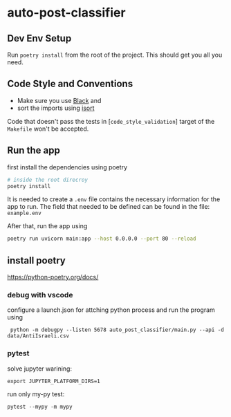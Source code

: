 # auto-post-classifier

## Dev Env Setup

Run `poetry install` from the root of the project.
This should get you all you need.

## Code Style and Conventions

- Make sure you use [Black](https://black.readthedocs.io/en/stable/) and
- sort the imports using [isort](https://pycqa.github.io/isort/)

Code that doesn't pass the tests in [`code_style_validation`] target of the `Makefile` won't be accepted.

## Run the app

first install the dependencies using poetry

```bash
# inside the root direcroy
poetry install
```

It is needed to create a `.env` file contains the necessary information for the app
to run. The field that needed to be defined can be found in the file: `example.env`

After that, run the app using

```bash
poetry run uvicorn main:app --host 0.0.0.0 --port 80 --reload
```

## install poetry

https://python-poetry.org/docs/

### debug with vscode

configure a launch.json for attching python process and run the program using

```
 python -m debugpy --listen 5678 auto_post_classifier/main.py --api -d data/AntiIsraeli.csv
```

### pytest

solve jupyter warining:

```
export JUPYTER_PLATFORM_DIRS=1
```

run only my-py test:

```
pytest --mypy -m mypy
```
